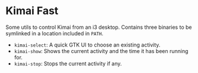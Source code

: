 # Kimai Fast

Some utils to control Kimai from an i3 desktop.
Contains three binaries to be symlinked in a location included in `PATH`.

- `kimai-select`: A quick GTK UI to choose an existing activity.
- `kimai-show`: Shows the current activity and the time it has been running for.
- `kimai-stop`: Stops the current activity if any.
